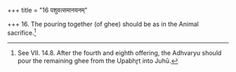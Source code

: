 +++
title = "16 पशुवत्समानयनम्"

+++
16. The pouring together (of ghee) should be as in the Animal sacrifice.[^1]  


[^1]: See VII. 14.8. After the fourth and eighth offering, the Adhvaryu should pour the remaining ghee from the Upabhr̥t into Juhū.
